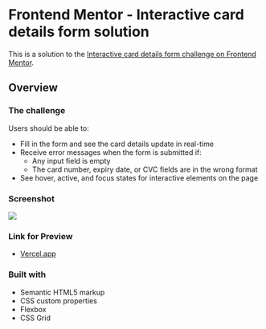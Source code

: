 # Frontend Mentor - Interactive card details form solution

This is a solution to the [Interactive card details form challenge on Frontend Mentor](https://www.frontendmentor.io/challenges/interactive-card-details-form-XpS8cKZDWw).


## Overview

### The challenge

Users should be able to:

- Fill in the form and see the card details update in real-time
- Receive error messages when the form is submitted if:
  - Any input field is empty
  - The card number, expiry date, or CVC fields are in the wrong format
- See hover, active, and focus states for interactive elements on the page

### Screenshot

![](.assets/images/screenshot.webp)

### Link for Preview

- [Vercel.app](https://challenges-front-end-week3.vercel.app)

### Built with

- Semantic HTML5 markup
- CSS custom properties
- Flexbox
- CSS Grid